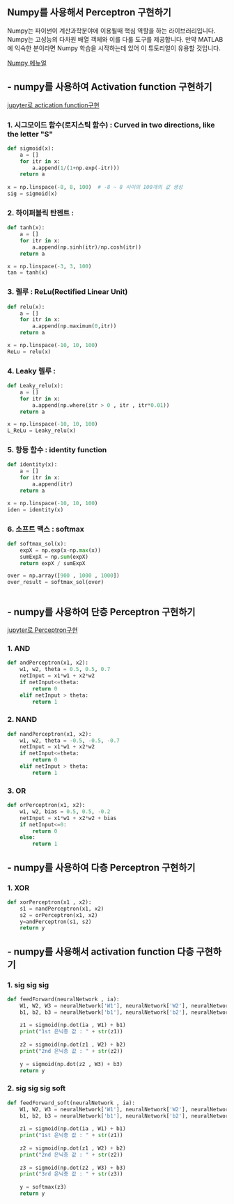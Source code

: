 ## Numpy를 사용해서 Perceptron 구현하기

Numpy는 파이썬이 계산과학분야에 이용될때 핵심 역할을 하는 라이브러리입니다. Numpy는 고성능의 다차원 배열 객체와 이를 다룰 도구를 제공합니다. 만약 MATLAB에 익숙한 분이라면 Numpy 학습을 시작하는데 있어 이 튜토리얼이 유용할 것입니다.

[Numpy 메뉴얼](http://aikorea.org/cs231n/python-numpy-tutorial/#numpy-arrays)



## - numpy를 사용하여 Activation function 구현하기

[jupyter로 actication function구현](https://github.com/jominjimail/ausg/blob/master/ML/week4/test/numpy_activation_function.ipynb)

### 1. 시그모이드 함수(로지스틱 함수) : Curved in two directions, like the letter "S"
```python
def sigmoid(x): 
    a = []  
    for itr in x:   
        a.append(1/(1+np.exp(-itr)))  
    return a  
    
x = np.linspace(-8, 8, 100)  # -8 ~ 8 사이의 100개의 값 생성
sig = sigmoid(x) 
```


### 2. 하이퍼볼릭 탄젠트 : 
```python
def tanh(x): 
    a = []  
    for itr in x:   
        a.append(np.sinh(itr)/np.cosh(itr))  
    return a  

x = np.linspace(-3, 3, 100)  
tan = tanh(x)  
```


### 3. 렐루 : ReLu(Rectified Linear Unit)
```python
def relu(x): 
    a = []  
    for itr in x:   
        a.append(np.maximum(0,itr))  
    return a  

x = np.linspace(-10, 10, 100) 
ReLu = relu(x)  
```


### 4. Leaky 렐루 :
```python
def Leaky_relu(x): 
    a = []  
    for itr in x:   
        a.append(np.where(itr > 0 , itr , itr*0.01))  
    return a  

x = np.linspace(-10, 10, 100)  
L_ReLu = Leaky_relu(x)  
```
### 5. 항등 함수 : identity function
```python
def identity(x): 
    a = []  
    for itr in x:   
        a.append(itr)  
    return a  

x = np.linspace(-10, 10, 100)  
iden = identity(x)  
```


### 6. 소프트 맥스 : softmax
```python
def softmax_sol(x):
    expX = np.exp(x-np.max(x))
    sumExpX = np.sum(expX)
    return expX / sumExpX

over = np.array([900 , 1000 , 1000])
over_result = softmax_sol(over)
```

```python
```



## - numpy를 사용하여 단층 Perceptron 구현하기

[jupyter로 Perceptron구현](https://github.com/jominjimail/ausg/blob/master/ML/week4/test/numpy_myperceptron.ipynb)

### 1. AND
```python
def andPerceptron(x1, x2):
    w1, w2, theta = 0.5, 0.5, 0.7
    netInput = x1*w1 + x2*w2
    if netInput<=theta:
        return 0
    elif netInput > theta:
        return 1
```


### 2. NAND
```python
def nandPerceptron(x1, x2):
    w1, w2, theta = -0.5, -0.5, -0.7
    netInput = x1*w1 + x2*w2
    if netInput<=theta:
        return 0
    elif netInput > theta:
        return 1
```


### 3. OR
```python
def orPerceptron(x1, x2):
    w1, w2, bias = 0.5, 0.5, -0.2
    netInput = x1*w1 + x2*w2 + bias
    if netInput<=0:
        return 0
    else:
        return 1
```


## - numpy를 사용하여 다층 Perceptron 구현하기

### 1. XOR

```python
def xorPerceptron(x1 , x2):
    s1 = nandPerceptron(x1, x2)
    s2 = orPerceptron(x1, x2)
    y=andPerceptron(s1, s2)
    return y
```


## - numpy를 사용해서 activation function 다층 구현하기

### 1. sig sig sig 

```python
def feedForward(neuralNetwork , ia):
    W1, W2, W3 = neuralNetwork['W1'], neuralNetwork['W2'], neuralNetwork['W3']
    b1, b2, b3 = neuralNetwork['b1'], neuralNetwork['b2'], neuralNetwork['b3']
    
    z1 = sigmoid(np.dot(ia , W1) + b1)
    print("1st 은닉층 값 : " + str(z1))
    
    z2 = sigmoid(np.dot(z1 , W2) + b2)
    print("2nd 은닉층 값 : " + str(z2))
    
    y = sigmoid(np.dot(z2 , W3) + b3)
    return y
```


### 2. sig sig sig soft
```python
def feedForward_soft(neuralNetwork , ia):
    W1, W2, W3 = neuralNetwork['W1'], neuralNetwork['W2'], neuralNetwork['W3']
    b1, b2, b3 = neuralNetwork['b1'], neuralNetwork['b2'], neuralNetwork['b3']
    
    z1 = sigmoid(np.dot(ia , W1) + b1)
    print("1st 은닉층 값 : " + str(z1))
    
    z2 = sigmoid(np.dot(z1 , W2) + b2)
    print("2nd 은닉층 값 : " + str(z2))
    
    z3 = sigmoid(np.dot(z2 , W3) + b3)
    print("3rd 은닉층 값 : " + str(z3))
    
    y = softmax(z3)
    return y
```
